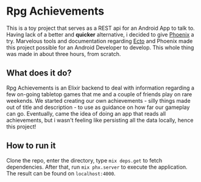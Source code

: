 # Rpg Achievements 

This is a toy project that serves as a REST api for an Android App to talk to. Having lack of a better and **quicker** alternative, i decided to give [Phoenix](https://www.phoenixframework.org/) a try. Marvelous tools and documentation regarding [Ecto](https://hexdocs.pm/ecto/Ecto.html) and Phoenix made this project possible for an Android Developer to develop. This whole thing was made in about three hours, from scratch.

## What does it do?

Rpg Achievements is an Elixir backend to deal with information regarding a few on-going tabletop games that me and a couple of friends play on rare weekends. We started creating our own achievements - silly things made out of title and description - to use as guidance on how far our gameplay can go. 
Eventually, came the idea of doing an app that reads all achievements, but i wasn't feeling like persisting all the data locally, hence this project!

## How to run it

Clone the repo, enter the directory, type `mix deps.get` to fetch dependencies. After that, run `mix phx.server` to execute the application. The result can be found on `localhost:4000`.
